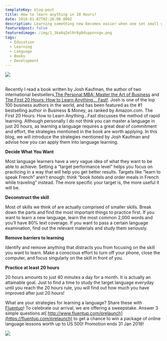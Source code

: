 ```yaml
---
templateKey: blog-post
title: How to learn anything in 20 Hours?
date: 2018-01-07T02:28:00.000Z
description: Learning something new becomes easier when one set small goals.
featuredpost: false
featuredimage: /img/1_3ka6q2ml0r8g0dsppnnvgw.png
tags:
  - Education
  - Learning
  - Language
  - Books
  - Development
---
```

![](/img/1_3ka6q2ml0r8g0dsppnnvgw.png)

<br>Recently I read a book written by Josh Kaufman, the author of two international bestsellers,[The Personal MBA: Master the Art of Business](https://www.amazon.com/gp/product/1591845572/) and [The First 20 Hours: How to Learn Anything… Fast!](https://www.amazon.com/dp/1591845556/). Josh is one of the top 100 business authors in the world, and has been featured as the #1 bestselling author in Business & Money, as ranked by Amazon.com. The First 20 Hours: How to Learn Anything…Fast discusses the method of rapid learning. Although personally I do not think you can master a language in just 20 hours, as learning a language requires a great deal of commitment and effort, the strategies mentioned in the book are worth applying. In this blog, we will introduce the strategies mentioned by Josh Kaufman and advise how you can apply them into language learning.

**Decide What You Want**

Most language learners have a very vague idea of what they want to be able to achieve. Setting a “target performance level” helps you focus on practicing in a way that will help you get better results. Targets like “learn to speak French” aren’t enough: think “book hotels and order meals in French while traveling” instead. The more specific your target is, the more useful it will be.



**Deconstruct the skill**

Most of skills we think of are actually comprised of smaller skills. Break down the parts and find the most important things to practice first. If you want to learn a new language, learn the most common 2,000 words and you’ll have 80% text coverage. If you want to pass a certain language examination, find out the relevant materials and study them seriously.



**Remove barriers to learning**

Identify and remove anything that distracts you from focusing on the skill you want to learn. Make a conscious effort to turn off your phone, close the computer, and focus singularly on the skill in front of you.



**Practice at least 20 hours**

20 hours amounts to just 40 minutes a day for a month. It is actually an attainable goal. Just to find a time to study the target language everyday until you reach the 20 hours rule, you will find out how much you have improved after just 20 hours!



What are your strategies for learning a language? Share these with [Fluentup](https://fluentup.com/)! To celebrate our arrival, we are offering a sweepstake. Answer 3 simple questions at[ http://www.fluentup.com/prelaunch](https://fluentup.com/prelaunch) to get a chance to win a package of online language lessons worth up to US 500! Promotion ends 31 Jan 2018!

![](/img/1_jf82q8zv5y9a1lunco4zqq.png)
